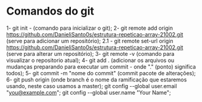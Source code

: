 # Comandos do git
1- git init - (comando para inicializar o git);
2- git remote add origin https://github.com/DanieliSanto0s/estrutura-repeticao-array-21002.git (serve para adicionar um repositório);
2.1 - git remote set-url origin https://github.com/DanieliSanto0s/estrutura-repeticao-array-21002.git (serve para alterar um repositório);
3- git remote -v (comando para visualizar o repositorio atual);
4- git add . (adicionar os arquivos ou mudanças preparando para executar um commit - onde "." (ponto) significa todos);
5- git commit -m "nome do commit" (commit pacote de alterações);
6- git push origin <branch> (onde branch é o nome da ramificação que estaremos usando, neste caso usamos a master);
git config --global user.email "you@example.com";
git config --global user.name "Your Name";

